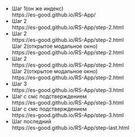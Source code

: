 
<ul>
    <li>
        Шаг 1(он же индекс) <br>
        https://es-good.github.io/RS-App/
    </li>
    <li>
        Шаг 2 <br>
        https://es-good.github.io/RS-App/step-2.html
    </li>
    <li>
        Шаг 2 <br>
        https://es-good.github.io/RS-App/step-2.html
        <br>
        Шаг 2(открытое модальное окно) <br>
        https://es-good.github.io/RS-App/step-2.html
    </li>
    <li>
        Шаг 2 <br>
        https://es-good.github.io/RS-App/step-2.html
        <br>
        Шаг 2(открытое модальное окно) <br>
        https://es-good.github.io/RS-App/step-2.html
    </li>
    <li>
        Шаг 3 <br>
        https://es-good.github.io/RS-App/step-3.html
    </li>
    <li>
        Шаг c смс подстверждением <br>
        https://es-good.github.io/RS-App/step-3.html
    </li>
    <li>
        Шаг c смс подстверждением <br>
        https://es-good.github.io/RS-App/step-3.html
    </li>
    <li>
        Шаг последний <br>
        https://es-good.github.io/RS-App/step-last.html
    </li>
    
</ul>